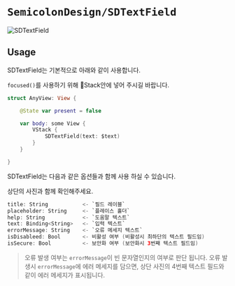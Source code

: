 # ``SemicolonDesign/SDTextField``

![SDTextField](SDTextField)

## Usage

SDTextField는 기본적으로 아래와 같이 사용합니다.

`focused()`를 사용하기 위해 Stack안에 넣어 주시길 바랍니다.

```swift
struct AnyView: View {

    @State var present = false

    var body: some View {
        VStack {
            SDTextField(text: $text)
        }
    }

}

```



SDTextField는 다음과 같은 옵션들과 함께 사용 하실 수 있습니다.

상단의 사진과 함께 확인해주세요.

```swift
title: String           <- `필드 레이블`
placeholder: String     <- `플레이스 홀더`
help: String            <- `도움말 텍스트`
text: Binding<String>   <- `입력 텍스트`
errorMessage: String    <- `오류 메세지 텍스트`
isDisableed: Bool       <- 비활성 여부 (비활성시 최하단의 텍스트 필드임)
isSecure: Bool          <- 보안화 여부 (보안화시 3번째 텍스트 필드임)
```
> 오류 발생 여부는 `errorMessage`이 빈 문자열인지의 여부로 판단 됩니다. 오류 발생시 `errorMessage`에 에러 메세지를 담으면, 상단 사진의 4번째 텍스트 필드와 같이 에러 메세지가 표시됩니다.
